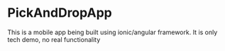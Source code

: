 # PickAndDropApp

This is a mobile app being built using ionic/angular framework.
It is only tech demo, no real functionality


